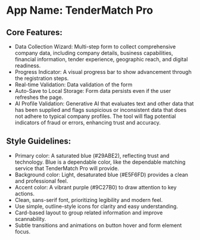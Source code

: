 # **App Name**: TenderMatch Pro

## Core Features:

- Data Collection Wizard: Multi-step form to collect comprehensive company data, including company details, business capabilities, financial information, tender experience, geographic reach, and digital readiness.
- Progress Indicator: A visual progress bar to show advancement through the registration steps.
- Real-time Validation: Data validation of the form
- Auto-Save to Local Storage: Form data persists even if the user refreshes the page.
- AI Profile Validation: Generative AI that evaluates text and other data that has been supplied and flags suspicious or inconsistent data that does not adhere to typical company profiles. The tool will flag potential indicators of fraud or errors, enhancing trust and accuracy.

## Style Guidelines:

- Primary color: A saturated blue (#29ABE2), reflecting trust and technology. Blue is a dependable color, like the dependable matching service that TenderMatch Pro will provide.
- Background color: Light, desaturated blue (#E5F6FD) provides a clean and professional feel.
- Accent color: A vibrant purple (#9C27B0) to draw attention to key actions.
- Clean, sans-serif font, prioritizing legibility and modern feel.
- Use simple, outline-style icons for clarity and easy understanding.
- Card-based layout to group related information and improve scannability.
- Subtle transitions and animations on button hover and form element focus.